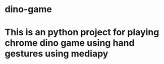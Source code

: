 
# dino-game
# This is an python project for playing chrome dino game using hand gestures using mediapy






































